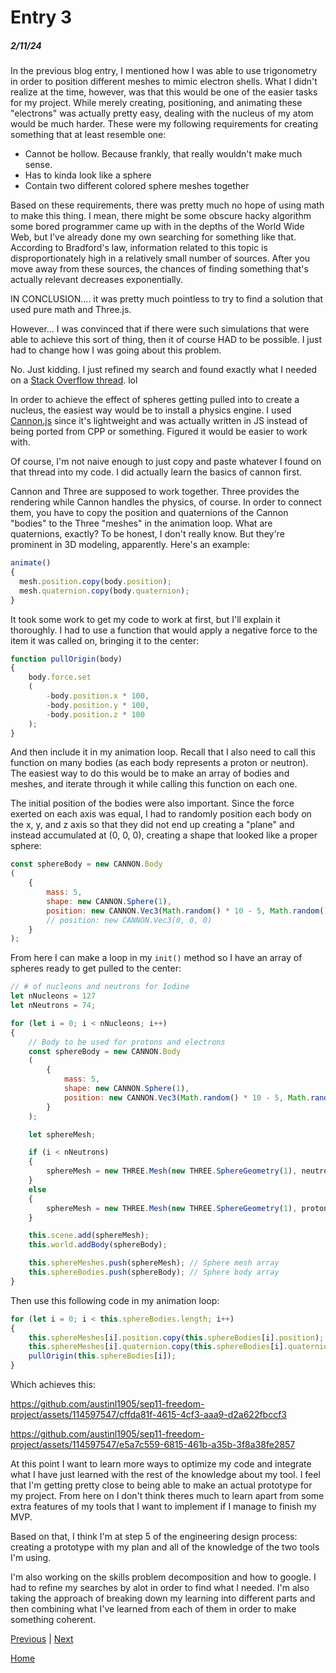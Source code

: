 # Entry 3
##### 2/11/24

In the previous blog entry, I mentioned how I was able to use trigonometry in order to position different meshes to mimic electron shells. What I didn't realize at the time, however, was that this would be one of the easier tasks for my project. While merely creating, positioning, and animating these "electrons" was actually pretty easy, dealing with the nucleus of my atom would be much harder. These were my following requirements for creating something that at least resemble one:

- Cannot be hollow. Because frankly, that really wouldn't make much sense.
- Has to kinda look like a sphere
- Contain two different colored sphere meshes together

Based on these requirements, there was pretty much no hope of using math to make this thing. I mean, there might be some obscure hacky algorithm some bored programmer came up with in the depths of the World Wide Web, but I've already done my own searching for something like that. According to Bradford's law, information related to this topic is disproportionately high in a relatively small number of sources. After you move away from these sources, the chances of finding something that's actually relevant decreases exponentially.

IN CONCLUSION.... it was pretty much pointless to try to find a solution that used pure math and Three.js.

However... I was convinced that if there were such simulations that were able to achieve this sort of thing, then it of course HAD to be possible. I just had to change how I was going about this problem. 

No. Just kidding. I just refined my search and found exactly what I needed on a <a href="https://stackoverflow.com/questions/36317734/calculating-individual-spheres-position-to-create-a-sphere-made-of-spheres">Stack Overflow thread</a>. lol

In order to achieve the effect of spheres getting pulled into to create a nucleus, the easiest way would be to install a physics engine. I used <a href="https://schteppe.github.io/cannon.js/">Cannon.js</a> since it's lightweight and was actually written in JS instead of being ported from CPP or something. Figured it would be easier to work with. 

Of course, I'm not naive enough to just copy and paste whatever I found on that thread into my code. I did actually learn the basics of cannon first.

Cannon and Three are supposed to work together. Three provides the rendering while Cannon handles the physics, of course. In order to connect them, you have to copy the position and quaternions of the Cannon "bodies" to the Three "meshes" in the animation loop. What are quaternions, exactly? To be honest, I don't really know. But they're prominent in 3D modeling, apparently. Here's an example:

```js
animate()
{
  mesh.position.copy(body.position);
  mesh.quaternion.copy(body.quaternion);
}
```
It took some work to get my code to work at first, but I'll explain it thoroughly. I had to use a function that would apply a negative force to the item it was called on, bringing it to the center: 

```js
function pullOrigin(body)
{
    body.force.set
    (
        -body.position.x * 100,
        -body.position.y * 100,
        -body.position.z * 100
    );
}
```

And then include it in my animation loop. Recall that I also need to call this function on many bodies (as each body represents a proton or neutron). The easiest way to do this would be to make an array of bodies and meshes, and iterate through it while calling this function on each one. 

The initial position of the bodies were also important. Since the force exerted on each axis was equal, I had to randomly position each body on the x, y, and z axis so that they did not end up creating a "plane" and instead accumulated at (0, 0, 0), creating a shape that looked like a proper sphere:

```js
const sphereBody = new CANNON.Body
(
    {
        mass: 5,
        shape: new CANNON.Sphere(1),
        position: new CANNON.Vec3(Math.random() * 10 - 5, Math.random() * 10 - 5, Math.random() * 10 - 5),
        // position: new CANNON.Vec3(0, 0, 0)
    }
);
```

From here I can make a loop in my `init()` method so I have an array of spheres ready to get pulled to the center:

```js
// # of nucleons and neutrons for Iodine
let nNucleons = 127
let nNeutrons = 74;

for (let i = 0; i < nNucleons; i++)
{
    // Body to be used for protons and electrons
    const sphereBody = new CANNON.Body
    (
        {
            mass: 5,
            shape: new CANNON.Sphere(1),
            position: new CANNON.Vec3(Math.random() * 10 - 5, Math.random() * 10 - 5, Math.random() * 10 - 5),
        }
    );

    let sphereMesh;

    if (i < nNeutrons)
    {
        sphereMesh = new THREE.Mesh(new THREE.SphereGeometry(1), neutronMaterial); // Neutron Material
    }
    else
    {
        sphereMesh = new THREE.Mesh(new THREE.SphereGeometry(1), protonMaterial); // Proton Material
    }

    this.scene.add(sphereMesh);
    this.world.addBody(sphereBody);

    this.sphereMeshes.push(sphereMesh); // Sphere mesh array
    this.sphereBodies.push(sphereBody); // Sphere body array
}
```

Then use this following code in my animation loop:

```js
for (let i = 0; i < this.sphereBodies.length; i++)
{
    this.sphereMeshes[i].position.copy(this.sphereBodies[i].position);
    this.sphereMeshes[i].quaternion.copy(this.sphereBodies[i].quaternion);
    pullOrigin(this.sphereBodies[i]);
}
```

Which achieves this:

https://github.com/austinl1905/sep11-freedom-project/assets/114597547/cffda81f-4615-4cf3-aaa9-d2a622fbccf3

https://github.com/austinl1905/sep11-freedom-project/assets/114597547/e5a7c559-6815-461b-a35b-3f8a38fe2857

At this point I want to learn more ways to optimize my code and integrate what I have just learned with the rest of the knowledge about my tool. I feel that I'm getting pretty close to being able to make an actual prototype for my project. From here on I don't think theres much to learn apart from some extra features of my tools that I want to implement if I manage to finish my MVP.

Based on that, I think I'm at step 5 of the engineering design process: creating a prototype with my plan and all of the knowledge of the two tools I'm using.

I'm also working on the skills problem decomposition and how to google. I had to refine my searches by alot in order to find what I needed. I'm also taking the approach of breaking down my learning into different parts and then combining what I've learned from each of them in order to make something coherent.

[Previous](entry02.md) | [Next](entry04.md)

[Home](../README.md)
